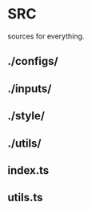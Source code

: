 # SRC

sources for everything.

## ./configs/

## ./inputs/

## ./style/

## ./utils/

## index.ts

## utils.ts

